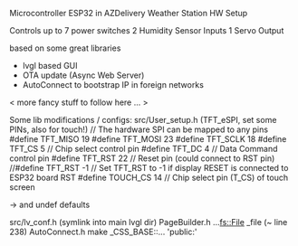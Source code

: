 Microcontroller ESP32 in AZDelivery Weather Station HW Setup

Controls up to 7 power switches
2 Humidity Sensor Inputs
1 Servo Output

based on some great libraries
- lvgl based GUI
- OTA update (Async Web Server)
- AutoConnect to bootstrap IP in foreign networks

< more fancy stuff to follow here ... >

Some lib modifications / configs:
src/User_setup.h (TFT_eSPI, set some PINs, also for touch!)
// The hardware SPI can be mapped to any pins
  #define TFT_MISO 19
  #define TFT_MOSI 23
  #define TFT_SCLK 18
  #define TFT_CS    5  // Chip select control pin
  #define TFT_DC    4  // Data Command control pin
  #define TFT_RST  22  // Reset pin (could connect to RST pin)
  //#define TFT_RST  -1  // Set TFT_RST to -1 if display RESET is connected to ESP32 board RST
  #define TOUCH_CS 14     // Chip select pin (T_CS) of touch screen

-> and undef defaults

src/lv_conf.h    (symlink into main lvgl dir)
PageBuilder.h   ...<fs::File> _file (~ line 238)
AutoConnect.h    make _CSS_BASE::... 'public:'



